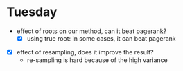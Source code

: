 # Tuesday

- effect of roots on our method, can it beat pagerank?
  - [X] using true root: in some cases, it can beat pagerank
- [X] effect of resampling, does it improve the result?
  - re-sampling is hard because of the high variance





